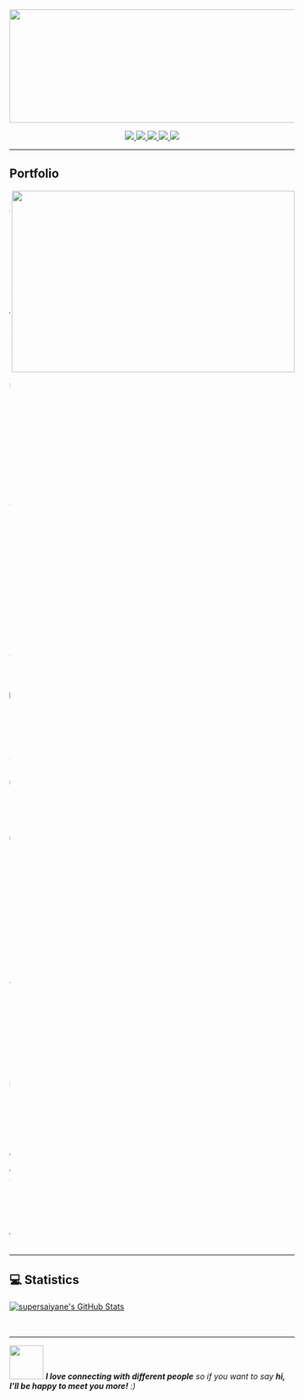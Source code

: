 <img src="https://github.com/supersaiyane/supersaiyane/blob/main/Resources/name-removebg-preview.png" width="995" height="200"/>

<p align="center">
  <a href= "https://github.com/supersaiyane/">
    <img src="https://img.icons8.com/material-outlined/30/689d6a/source-code.png"/>
  </a>
  <a href= "https://instagram.com/lyfzcool89/">
    <img src="https://img.icons8.com/wired/32/000000/instagram-new.png"/>
  </a>
  <a href= "https://supersaiyane.github.io/gurpreetsingh/">
    <img src="https://img.icons8.com/material-outlined/30/689d6a/geography.png"/>
  </a>
  <a href= "https://www.bryanjenks.dev">
    <img src="https://img.icons8.com/windows/32/000000/dev.png"/>
  </a>
  <a href= "https://www.bryanjenks.dev">
    <img src="https://img.icons8.com/material-outlined/30/689d6a/instagram.png"/>
  </a>
</p>  

---

## Portfolio

<img align="right" src="Resources/gifs/code.gif" width="500" height="320" />

```
const gurpreet = {
    pronouns: "He" | "Him",
    introduction: ["Results-oriented", "Technology professional with proven leadership ability"]
    like: ["Hikies", "Architecting and Designing Products/ Systems", "Reading"]
    code: ["C#", "Go", "Python", "Javascript"],
    askMeAbout: ["DevOps", "tech", "app dev", "photography"],
    technologies: {
        backEnd: {
            js: ["node", "express"],
            python[],
			C#
        },
        devOps: ["AWS", "GCP", "Azure", "Docker🐳", "Kubernetes", "Istio", "Ansible", "Spinnaker", "Jenkins", "Nginx"],
        databases: ["MySql"],
        monitoring: ["InfluxDb", "Prometheus", "Grafana", "jaeger", "ELK"]
        misc: ["React","Code reviews", "Brain-stroming Solutions", "Mentoring" "Process reviews", "Spec review", "Managing projects"]
    },
    architecture: ["Serverless Architecture", "MicroServices", "Monolith", "Single page applications"],
    currentFocus: "Comptetive Programming", "Working to take DevOps to next level"
    funFact: "There are two ways to write error-free programs; only the third one works"
};
```


---
## 💻 Statistics


<a href="https://github.com/supersaiyane/supersaiyane">
  <img align="center" src="https://bad-apple-github-readme.vercel.app/api?username=supersaiyane&show_icons=true&line_height=27&count_private=true" alt="supersaiyane's GitHub Stats" />
</a>

<p>&nbsp;</p>

---
<img src="https://media.giphy.com/media/LnQjpWaON8nhr21vNW/giphy.gif" width="60"> <em><b>I love connecting with different people</b> so if you want to say <b>hi, I'll be happy to meet you more!</b> :)</em>


